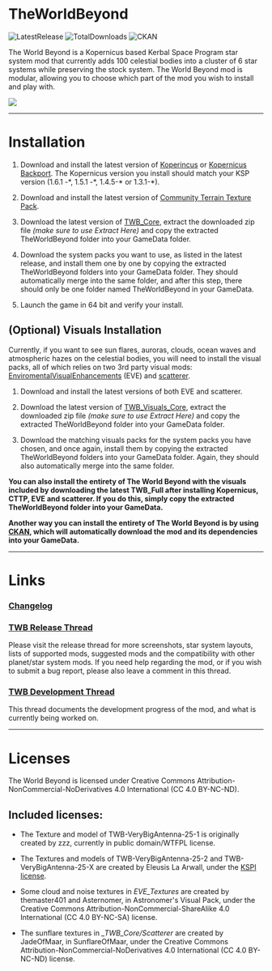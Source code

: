 # TheWorldBeyond

![LatestRelease](https://img.shields.io/github/release/TheProtagonists/TheWorldBeyond.svg?style=for-the-badge&label=Latest+Release&colorA=222222&colorB=00b2ff)
![TotalDownloads](https://img.shields.io/github/downloads/TheProtagonists/TheWorldBeyond/total.svg?style=for-the-badge&colorA=222222&colorB=00b2ff)
![CKAN](https://img.shields.io/badge/CKAN-Indexed-8b16ff.svg?style=for-the-badge&colorA=222222)

The World Beyond is a Kopernicus based Kerbal Space Program star system mod that currently adds 100 celestial bodies into a cluster of 6 star systems while preserving the stock system. The World Beyond mod is modular, allowing you to choose which part of the mod you wish to install and play with.

![](https://i.imgur.com/yO4kIGn.jpg)

----

# Installation

1. Download and install the latest version of [Koperincus](https://github.com/Kopernicus/Kopernicus/releases/) or [Kopernicus Backport](https://github.com/Kopernicus/Kopernicus-Backport/releases). The Kopernicus version you install should match your KSP version (1.6.1 -\*, 1.5.1 -\*, 1.4.5-\* or 1.3.1-*).

2. Download and install the latest version of [Community Terrain Texture Pack](https://github.com/Galileo88/Community-Terrain-Texture-Pack/releases).

3. Download the latest version of [TWB_Core](https://github.com/TheProtagonists/TheWorldBeyond/releases/latest), extract the downloaded zip file *(make sure to use Extract Here)* and copy the extracted TheWorldBeyond folder into your GameData folder.

4. Download the system packs you want to use, as listed in the latest release, and install them one by one by copying the extracted TheWorldBeyond folders into your GameData folder. They should automatically merge into the same folder, and after this step, there should only be one folder named TheWorldBeyond in your GameData.

5. Launch the game in 64 bit and verify your install.

## (Optional) Visuals Installation

Currently, if you want to see sun flares, auroras, clouds, ocean waves and atmospheric hazes on the celestial bodies, you will need to install the visual packs, all of which relies on two 3rd party visual mods: [EnviromentalVisualEnhancements](https://github.com/WazWaz/EnvironmentalVisualEnhancements/releases) (EVE) and [scatterer](https://github.com/LGhassen/Scatterer/releases).

1. Download and install the latest versions of both EVE and scatterer.

2. Download the latest version of [TWB_Visuals_Core](https://github.com/TheProtagonists/TheWorldBeyond/releases/latest), extract the downloaded zip file *(make sure to use Extract Here)* and copy the extracted TheWorldBeyond folder into your GameData folder.

3. Download the matching visuals packs for the system packs you have chosen, and once again, install them by copying the extracted TheWorldBeyond folders into your GameData folder. Again, they should also automatically merge into the same folder.

**You can also install the entirety of The World Beyond with the visuals included by downloading the latest TWB_Full after installing Kopernicus, CTTP, EVE and scatterer. If you do this, simply copy the extracted TheWorldBeyond folder into your GameData.**

**Another way you can install the entirety of The World Beyond is by using [CKAN](https://forum.kerbalspaceprogram.com/index.php?/topic/154922-*), which will automatically download the mod and its dependencies into your GameData.**

----

# Links

### [Changelog](https://github.com/TheProtagonists/TheWorldBeyond/blob/master/changelog.txt)

### [TWB Release Thread](https://forum.kerbalspaceprogram.com/index.php?/topic/175432-*)

Please visit the release thread for more screenshots, star system layouts, lists of supported mods, suggested mods and the compatibility with other planet/star system mods. If you need help regarding the mod, or if you wish to submit a bug report, please also leave a comment in this thread.

### [TWB Development Thread](https://forum.kerbalspaceprogram.com/index.php?/topic/167706-*)

This thread documents the development progress of the mod, and what is currently being worked on.

----

# Licenses

The World Beyond is licensed under Creative Commons Attribution-NonCommercial-NoDerivatives 4.0 International (CC 4.0 BY-NC-ND).

## Included licenses:

* The Texture and model of TWB-VeryBigAntenna-25-1 is originally created by zzz, currently in public domain/WTFPL license.

* The Textures and models of TWB-VeryBigAntenna-25-2 and TWB-VeryBigAntenna-25-X are created by Eleusis La Arwall, under the [KSPI license](https://github.com/FractalUK/KSPInterstellar/blob/develop/FNPlugin/License.md).

* Some cloud and noise textures in *EVE_Textures* are created by themaster401 and Asternomer, in Astronomer's Visual Pack, under the Creative Commons Attribution-NonCommercial-ShareAlike 4.0 International (CC 4.0 BY-NC-SA) license.

* The sunflare textures in *_TWB_Core/Scatterer* are created by JadeOfMaar, in SunflareOfMaar, under the Creative Commons Attribution-NonCommercial-NoDerivatives 4.0 International (CC 4.0 BY-NC-ND) license.

